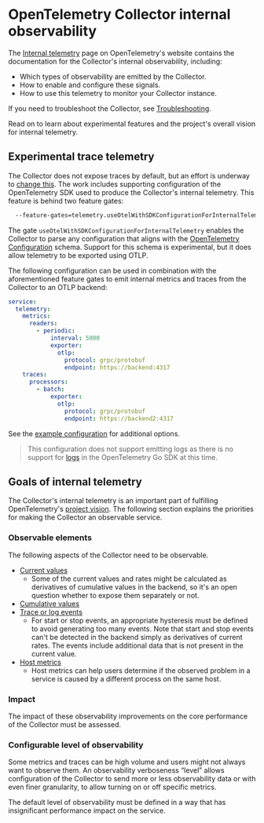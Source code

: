 # OpenTelemetry Collector internal observability

The [Internal telemetry] page on OpenTelemetry's website contains the
documentation for the Collector's internal observability, including:

- Which types of observability are emitted by the Collector.
- How to enable and configure these signals.
- How to use this telemetry to monitor your Collector instance.

If you need to troubleshoot the Collector, see [Troubleshooting].

Read on to learn about experimental features and the project's overall vision
for internal telemetry.

## Experimental trace telemetry

The Collector does not expose traces by default, but an effort is underway to
[change this][issue7532]. The work includes supporting configuration of the
OpenTelemetry SDK used to produce the Collector's internal telemetry. This
feature is behind two feature gates:

```bash
  --feature-gates=telemetry.useOtelWithSDKConfigurationForInternalTelemetry
```

The gate `useOtelWithSDKConfigurationForInternalTelemetry` enables the Collector
to parse any configuration that aligns with the [OpenTelemetry Configuration]
schema. Support for this schema is experimental, but it does allow telemetry to
be exported using OTLP.

The following configuration can be used in combination with the aforementioned
feature gates to emit internal metrics and traces from the Collector to an OTLP
backend:

```yaml
service:
  telemetry:
    metrics:
      readers:
        - periodic:
            interval: 5000
            exporter:
              otlp:
                protocol: grpc/protobuf
                endpoint: https://backend:4317
    traces:
      processors:
        - batch:
            exporter:
              otlp:
                protocol: grpc/protobuf
                endpoint: https://backend2:4317
```

See the [example configuration][kitchen-sink] for additional options.

> This configuration does not support emitting logs as there is no support for
> [logs] in the OpenTelemetry Go SDK at this time.

## Goals of internal telemetry

The Collector's internal telemetry is an important part of fulfilling
OpenTelemetry's [project vision](vision.md). The following section explains the
priorities for making the Collector an observable service.

### Observable elements

The following aspects of the Collector need to be observable.

- [Current values]
  - Some of the current values and rates might be calculated as derivatives of
    cumulative values in the backend, so it's an open question whether to expose
    them separately or not.
- [Cumulative values]
- [Trace or log events]
  - For start or stop events, an appropriate hysteresis must be defined to avoid
    generating too many events. Note that start and stop events can't be
    detected in the backend simply as derivatives of current rates. The events
    include additional data that is not present in the current value.
- [Host metrics]
  - Host metrics can help users determine if the observed problem in a service
    is caused by a different process on the same host.

### Impact

The impact of these observability improvements on the core performance of the
Collector must be assessed.

### Configurable level of observability

Some metrics and traces can be high volume and users might not always want to
observe them. An observability verboseness “level” allows configuration of the
Collector to send more or less observability data or with even finer
granularity, to allow turning on or off specific metrics.

The default level of observability must be defined in a way that has
insignificant performance impact on the service.

[Internal telemetry]:
  https://opentelemetry.io/docs/collector/internal-telemetry/
[Troubleshooting]: https://opentelemetry.io/docs/collector/troubleshooting/
[issue7532]:
  https://github.com/open-telemetry/opentelemetry-collector/issues/7532
[issue7454]:
  https://github.com/open-telemetry/opentelemetry-collector/issues/7454
[logs]: https://github.com/open-telemetry/opentelemetry-go/issues/3827
[OpenTelemetry Configuration]:
  https://github.com/open-telemetry/opentelemetry-configuration
[kitchen-sink]:
  https://github.com/open-telemetry/opentelemetry-configuration/blob/main/examples/kitchen-sink.yaml
[Current values]:
  https://opentelemetry.io/docs/collector/internal-telemetry/#values-observable-with-internal-metrics
[Cumulative values]:
  https://opentelemetry.io/docs/collector/internal-telemetry/#values-observable-with-internal-metrics
[Trace or log events]:
  https://opentelemetry.io/docs/collector/internal-telemetry/#events-observable-with-internal-logs
[Host metrics]:
  https://opentelemetry.io/docs/collector/internal-telemetry/#lists-of-internal-metrics
